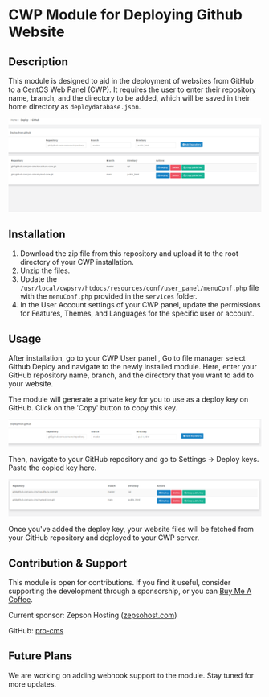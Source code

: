 # CWP Module for Deploying Github Website

## Description

This module is designed to aid in the deployment of websites from GitHub to a CentOS Web Panel (CWP). It requires the user to enter their repository name, branch, and the directory to be added, which will be saved in their home directory as `deploydatabase.json`.

![Module Image](./module.png)

## Installation

1. Download the zip file from this repository and upload it to the root directory of your CWP installation.
2. Unzip the files.
3. Update the `/usr/local/cwpsrv/htdocs/resources/conf/user_panel/menuConf.php` file with the `menuConf.php` provided in the `services` folder.
4. In the User Account settings of your CWP panel, update the permissions for Features, Themes, and Languages for the specific user or account.

## Usage

After installation, go to your CWP User panel , Go to file manager select Github Deploy and navigate to the newly installed module. Here, enter your GitHub repository name, branch, and the directory that you want to add to your website.

The module will generate a private key for you to use as a deploy key on GitHub. Click on the 'Copy' button to copy this key.

![Step 1](./step1.png)

Then, navigate to your GitHub repository and go to Settings -> Deploy keys. Paste the copied key here.

![Step 2](./step2.png)

Once you've added the deploy key, your website files will be fetched from your GitHub repository and deployed to your CWP server.

## Contribution & Support

This module is open for contributions. If you find it useful, consider supporting the development through a sponsorship, or you can [Buy Me A Coffee](https://www.buymeacoffee.com/).

Current sponsor: Zepson Hosting ([zepsohost.com](https://www.zepsonhost.com))

GitHub: [pro-cms](https://github.com/pro-cms)

## Future Plans

We are working on adding webhook support to the module. Stay tuned for more updates.

